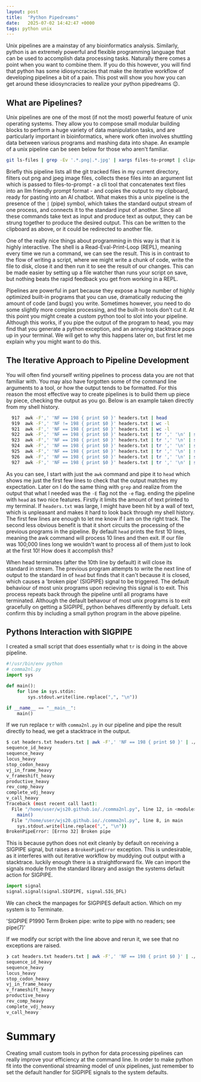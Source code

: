 ```yaml
---
layout: post
title:  "Python Pipedreams"
date:   2025-07-02 14:42:47 +0000
tags: python unix
---
```


Unix pipelines are a mainstay of any bioinformatics analysis. Similarly, python is an extremely powerful and flexible programming language that can be used to accomplish data processing tasks. Naturally there comes a point when you want to combine them. If you do this however, you will find that python has some idiosyncracies that make the iterative workflow of developing pipelines a bit of a pain. This post will show you how you can get around these idiosyncracies to realize your python pipedreams 😉.

## What are Pipelines?

Unix pipelines are one of the most (if not the most) powerful feature of unix operating systems. They allow you to compose small modular building blocks to perform a huge variety of data manipulation tasks, and are particularly important in bioinformatics, where work often involves shuttling data between various programs and mashing data into shape. An example of a unix pipeline can be seen below for those who aren't familiar.


```sh
git ls-files | grep -Ev '.*.png|.*.jpg' | xargs files-to-prompt | clipcopy
```

Briefly this pipeline lists all the git tracked files in my current directory, filters out png and jpeg image files, collects these files into an argument list which is passed to files-to-prompt - a cli tool that concatenates text files into an llm friendly prompt format - and copies the output to my clipboard, ready for pasting into an AI chatbot. What makes this a unix pipeline is the presence of the `|` (pipe) symbol, which takes the standard output stream of one process, and connects it to the standard input of another. Since all these commands take text as input and produce text as output, they can be strung together to produce the desired output. This can be written to the clipboard as above, or it could be redirected to another file.

One of the really nice things about programming in this way is that it is highly interactive. The shell is a Read-Eval-Print-Loop (REPL), meaning every time we run a command, we can see the result. This is in contrast to the flow of writing a script, where we might write a chunk of code, write the file to disk, close it and then run it to see the result of our changes. This can be made easier by setting up a file watcher than runs your script on save, but nothing beats the rapid feedback you get from working in a REPL.

Pipelines are powerful in part because they expose a huge number of highly optimized built-in programs that you can use, dramatically reducing the amount of code (and bugs) you write. Sometimes however, you need to do some slightly more complex processing, and the built-in tools don't cut it. At this point you might create a custom python tool to slot into your pipeline. Although this works, if you pipe the output of the program to head, you may find that you generate a python exception, and an annoying stacktrace pops up in your terminal. We will get to why this happens later on, but first let me explain why you might want to do this.


## The Iterative Approach to Pipeline Development

You will often find yourself writing pipelines to process data you are not that familiar with. You may also have forgotten some of the command line arguments to a tool, or how the output tends to be formatted. For this reason the most effective way to create pipelines is to build them up piece by piece, checking the output as you go. Below is an example taken directly from my shell history.

```sh
  917  awk -F',' 'NF == 198 { print $0 }' headers.txt | head
  919  awk -F',' 'NF != 198 { print $0 }' headers.txt | wc -l
  921  awk -F',' 'NF == 198 { print $0 }' headers.txt | wc -l
  922  awk -F',' 'NF == 198 { print $0 }' headers.txt | tr ',' '\n' | sort | uniq -c | head
  923  awk -F',' 'NF == 198 { print $0 }' headers.txt | tr ',' '\n' | sort | uniq -c | grep -e '^563 ' | head
  924  awk -F',' 'NF == 198 { print $0 }' headers.txt | tr ',' '\n' | sort | uniq -c | grep -e '^\s+563 '
  925  awk -F',' 'NF == 198 { print $0 }' headers.txt | tr ',' '\n' | sort | uniq -c | grep -E '^\s+563 '
  926  awk -F',' 'NF == 198 { print $0 }' headers.txt | tr ',' '\n' | sort | uniq -c | awk '$1 != 563 { print $0 }'
  927  awk -F',' 'NF == 198 { print $0 }' headers.txt | tr ',' '\n' | sort | uniq -c | awk '$1 == 563 { print $0 }'
```

As you can see, I start with just the `awk` command and pipe it to `head` which shows me just the first few lines to check that the output matches my expectation. Later on I do the same thing with `grep` and realize from the output that what I needed was the `-E` flag not the `-e` flag. ending the pipeline with `head` as two nice features. Firstly it limits the amount of text printed to my terminal. If `headers.txt` was large, I might have been hit by a wall of text, which is unpleasant and makes it hard to look back through my shell history. The first few lines are enough to let me know if I am on the right track. The second less obvious benefit is that it short circuits the processing of the previous programs in the pipeline. By default `head` prints the first 10 lines, meaning the awk command will process 10 lines and then exit. If our file was 100,000 lines long we wouldn't want to process all of them just to look at the first 10! How does it accomplish this?

When head terminates (after the 10th line by default) it will close its standard in stream. The previous program attempts to write the next line of output to the standard in of `head` but finds that it can't because it is closed, which causes a 'broken pipe' (SIGPIPE) signal to be triggered. The default behaviour of most unix programs upon recieving this signal is to exit. This process repeats back through the pipeline until all programs have terminated. Although the default behavour of most unix programs is to exit gracefully on getting a SIGPIPE, python behaves differently by defualt. Lets confirm this by including a small python program in the above pipeline.

## Pythons Interaction with SIGPIPE

I created a small script that does essentially what `tr` is doing in the above pipeline.

```python
#!/usr/bin/env python
# comma2nl.py
import sys

def main():
    for line in sys.stdin:
        sys.stdout.write(line.replace(",", "\n"))

if __name__ == "__main__":
    main()
```

If we run replace `tr` with `comma2nl.py` in our pipeline and pipe the result directly to head, we get a stacktrace in the output.

```sh
$ cat headers.txt headers.txt | awk -F',' 'NF == 198 { print $0 }' | ./comma2nl.py | head
sequence_id_heavy
sequence_heavy
locus_heavy
stop_codon_heavy
vj_in_frame_heavy
v_frameshift_heavy
productive_heavy
rev_comp_heavy
complete_vdj_heavy
v_call_heavy
Traceback (most recent call last):
  File "/home/user/wjs20.github.io/./comma2nl.py", line 12, in <module>
    main()
  File "/home/user/wjs20.github.io/./comma2nl.py", line 8, in main
    sys.stdout.write(line.replace(",", "\n"))
BrokenPipeError: [Errno 32] Broken pipe
```

This is because python does not exit cleanly by default on receiving a SIGPIPE signal, but raises a `BrokenPipeError` exception. This is undesirable, as it interferes with out iterative workflow by muddying out output with a stacktrace. luckily enough there is a straightforward fix. We can import the signals module from the standard library and assign the systems default action for SIGPIPE.

```python
import signal
signal.signal(signal.SIGPIPE, signal.SIG_DFL)
```

We can check the manpages for SIGPIPES default action. Which on my system is to Terminate.

'SIGPIPE      P1990      Term    Broken pipe: write to pipe with no readers; see pipe(7)'

If we modify our script with the line above and rerun it, we see that no exceptions are raised.

```sh
❯ cat headers.txt headers.txt | awk -F',' 'NF == 198 { print $0 }' | ./comma2nl.py | head
sequence_id_heavy
sequence_heavy
locus_heavy
stop_codon_heavy
vj_in_frame_heavy
v_frameshift_heavy
productive_heavy
rev_comp_heavy
complete_vdj_heavy
v_call_heavy
```

# Summary

Creating small custom tools in python for data processing pipelines can really improve your efficiency at the command line. In order to make python fit into the conventional streaming model of unix pipelines, just remember to set the default handler for SIGPIPE signals to the system defaults.
